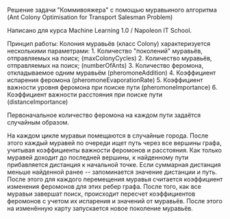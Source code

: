 Решение задачи "Коммивояжера" с помощью муравьиного алгоритма (Ant Colony Optimisation for Transport Salesman Problem)

Написано для курса Machine Learning 1.0 / Napoleon IT School.

Принцип работы:
Колония муравьёв (класс Colony) характеризуется несколькими параметрами:
    1. Количество "поколений" муравьёв, отправляемых на поиск; (maxColonyCycles)
    2. Количество муравьёв, отправляемых на поиск; (numberOfAnts)
    3. Количество феромона, откладываемое одним муравьём (pheromoneAddition)
    4. Коэффициент испарения феромона (pheromoneEvaporationRate)
    5. Коэффициент важности уровня феромона при поиске пути (pheromoneImportance)
    6. Коэффициент важности расстояния при поиске пути (distanceImportance)

Первоначальное количество феромона на каждом пути задаётся случайным образом.

На каждом цикле муравьи помещаются в случайные города.
После этого каждый муравей по очереди ищет путь через все вершины графа, учитывая коэффициенты важности феромонов и расстояния.
Как только муравей доходит до последней вершины, к найденному пути прибавляется дистанция к начальной точке.
Если суммарная дистанция меньше найденной ранее -- запоминается значение дистанции и путь.
После этого для каждого перемещения муравья считается коэффициент изменения феромонов для этих ребер графа.
После того, как все муравьи завершат поиск, происходит пересчет коэффициентов феромонов с учетом их испарения и значений от муравьёв.
После этого на изменённую карту запускается новое поколение муравьёв.